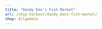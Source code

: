 ```yaml
---
title: "Dandy Dan's Fish Market"
url: /ship-harbour/dandy-dans-fish-market/
shop: Allgemein
---
```


